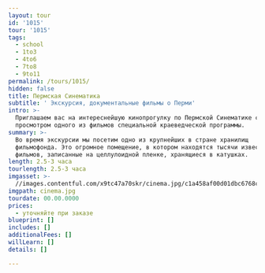 ```yaml
---
layout: tour
id: '1015'
tour: '1015'
tags:
  - school
  - 1to3
  - 4to6
  - 7to8
  - 9to11
permalink: /tours/1015/
hidden: false
title: Пермская Синематика
subtitle: ' Экскурсия, документальные фильмы о Перми'
intro: >-
  Приглашаем вас на интереснейшую кинопрогулку по Пермской Синематике с
  просмотром одного из фильмов специальной краеведческой программы.
summary: >-
  Во время экскурсии мы посетим одно из крупнейших в стране хранилищ
  фильмофонда. Это огромное помещение, в котором находятся тысячи известных
  фильмов, записанные на целлулоидной пленке, хранящиеся в катушках.
length: 2.5-3 часа
tourlength: 2.5-3 часа
imgasset: >-
  //images.contentful.com/x9tc47a70skr/cinema.jpg/c1a458af00d01dbc6768ce60a1e90d97/cinema.jpg
imgpath: cinema.jpg
tourdate: 00.00.0000
prices:
  - уточняйте при заказе
blueprint: []
includes: []
additionalFees: []
willLearn: []
details: []

---
```

